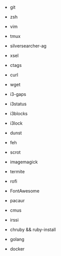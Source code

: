 - git
- zsh
- vim
- tmux
- silversearcher-ag
- xsel
- ctags
- curl
- wget

- i3-gaps
- i3status
- i3blocks
- i3lock
- dunst
- feh
- scrot
- imagemagick
- termite
- rofi
- FontAwesome

- pacaur
- cmus
- irssi

- chruby && ruby-install
- golang
- docker
